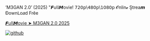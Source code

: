 ‘M3GAN 2.0’ (2025) "𝙁u𝗅𝗅𝙈ov𝗂e! 𝟩𝟤𝟢𝗉\𝟦𝟪𝟢𝗉\𝟣𝟢𝟪𝟢𝗉 𝓞nlin𝓮 S͎trea𝙢 Ðownᒪo𝑎d Frêe

[𝙁u𝗅𝗅𝙈ov𝗂e ➤ M3GAN 2.0 2025](https://watching4khdmovies.blogspot.com/2025/06/m3gan-en.html)

<a href="https://watching4khdmovies.blogspot.com/2025/06/m3gan-en.html" rel="nofollow"><img src="https://image.tmdb.org/t/p/w1280/rugqCpq8yBGWaQW6dMY2DVOEW7e.jpg" alt="github" data-canonical-src="https://image.tmdb.org/t/p/w1280/rugqCpq8yBGWaQW6dMY2DVOEW7e.jpg" style="max-width: 100%;"></a>
